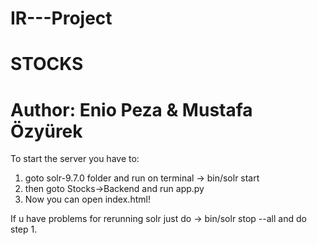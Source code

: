 # IR---Project
# STOCKS
# Author: Enio Peza & Mustafa Özyürek

To start the server you have to:
1. goto solr-9.7.0 folder and run on terminal -> bin/solr start
2. then goto Stocks->Backend and run app.py
3. Now you can open index.html!


If u have problems for rerunning solr just do -> bin/solr stop --all and do step 1.